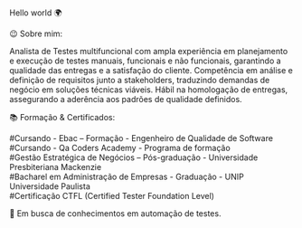 Hello world 🌍

😉 Sobre mim:

Analista de Testes multifuncional com ampla experiência em planejamento e execução de testes manuais, funcionais e não funcionais, garantindo a qualidade das entregas e a satisfação do cliente. 
Competência em análise e definição de requisitos junto a stakeholders, traduzindo demandas de negócio em soluções técnicas viáveis. 
Hábil na homologação de entregas, assegurando a aderência aos padrões de qualidade definidos.

📚 Formação & Certificados:

#Cursando - Ebac – Formação - Engenheiro de Qualidade de Software     
#Cursando - Qa Coders Academy - Programa de formação    
#Gestão Estratégica de Negócios – Pós-graduação - Universidade Presbiteriana Mackenzie     
#Bacharel em Administração de Empresas - Graduação - UNIP Universidade Paulista     
#Certificação CTFL (Certified Tester Foundation Level)   

🚀 Em busca de conhecimentos em automação de testes.
